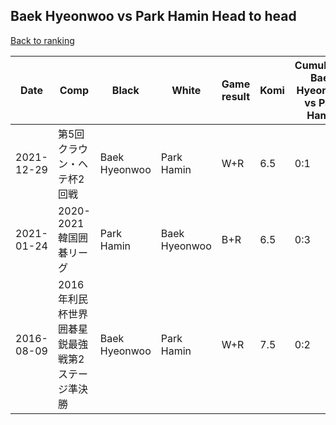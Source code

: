 ## Baek Hyeonwoo vs Park Hamin Head to head

[Back to ranking](../../index.md)




| **Date** | **Comp** | **Black** | **White** | **Game result** | **Komi** | **Cumulative Baek Hyeonwoo vs Park Hamin** | **Baek Hyeonwoo streak** | **Park Hamin streak** | 
| --- | --- | --- | --- | --- | --- | --- | --- | --- |
| 2021-12-29 | 第5回クラウン・ヘテ杯2回戦 | Baek Hyeonwoo | Park Hamin | W+R | 6.5 | 0:1 | 0 | 1 | 
| 2021-01-24 | 2020-2021韓国囲碁リーグ | Park Hamin | Baek Hyeonwoo | B+R | 6.5 | 0:3 | 0 | 3 | 
| 2016-08-09 | 2016年利民杯世界囲碁星鋭最強戦第2ステージ準決勝 | Baek Hyeonwoo | Park Hamin | W+R | 7.5 | 0:2 | 0 | 2 |




